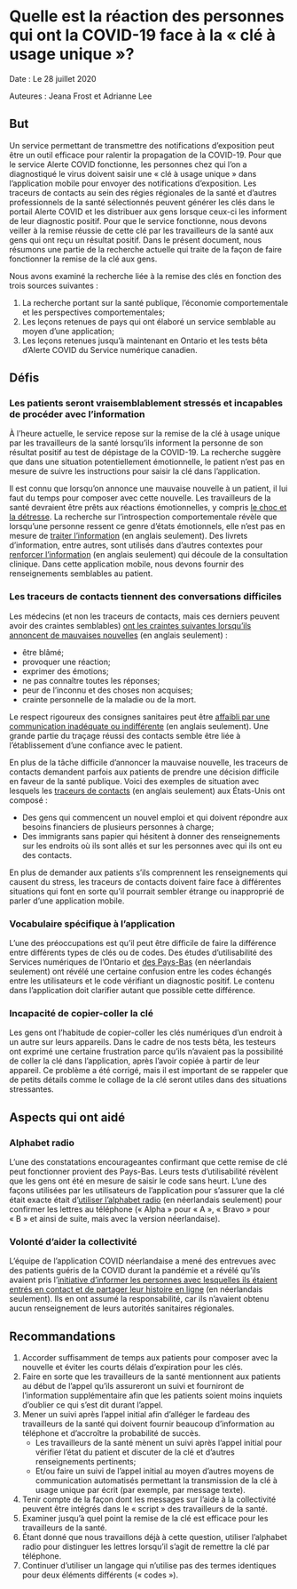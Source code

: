 <!--[English](https://github.com/cds-snc/covid-alert-documentation/blob/main/RevueLitterature.md)-->

# Quelle est la réaction des personnes qui ont la COVID-19 face à la « clé à usage unique »?

Date : Le 28 juillet 2020

Auteures : Jeana Frost et Adrianne Lee


## But

Un service permettant de transmettre des notifications d’exposition peut être un outil efficace pour ralentir la propagation de la COVID-19. Pour que le service Alerte COVID fonctionne, les personnes chez qui l’on a diagnostiqué le virus doivent saisir une « clé à usage unique » dans l’application mobile pour envoyer des notifications d’exposition. Les traceurs de contacts au sein des régies régionales de la santé et d’autres professionnels de la santé sélectionnés peuvent générer les clés dans le portail Alerte COVID et les distribuer aux gens lorsque ceux-ci les informent de leur diagnostic positif. Pour que le service fonctionne, nous devons veiller à la remise réussie de cette clé par les travailleurs de la santé aux gens qui ont reçu un résultat positif. Dans le présent document, nous résumons une partie de la recherche actuelle qui traite de la façon de faire fonctionner la remise de la clé aux gens.

Nous avons examiné la recherche liée à la remise des clés en fonction des trois sources suivantes :



1. La recherche portant sur la santé publique, l’économie comportementale et les perspectives comportementales;
2. Les leçons retenues de pays qui ont élaboré un service semblable au moyen d’une application;
3. Les leçons retenues jusqu’à maintenant en Ontario et les tests bêta d’Alerte COVID du Service numérique canadien.


## Défis


### Les patients seront vraisemblablement stressés et incapables de procéder avec l’information

À l’heure actuelle, le service repose sur la remise de la clé à usage unique par les travailleurs de la santé lorsqu’ils informent la personne de son résultat positif au test de dépistage de la COVID-19. La recherche suggère que dans une situation potentiellement émotionnelle, le patient n’est pas en mesure de suivre les instructions pour saisir la clé dans l’application.

Il est connu que lorsqu’on annonce une mauvaise nouvelle à un patient, il lui faut du temps pour composer avec cette nouvelle. Les travailleurs de la santé devraient être prêts aux réactions émotionnelles, y compris [le choc et la détresse](https://www.cmpa-acpm.ca/fr/advice-publications/browse-articles/2015/after-the-diagnosis-how-to-communicate-with-terminally-ill-patients). La recherche sur l’introspection comportementale révèle que lorsqu’une personne ressent ce genre d’états émotionnels, elle n’est pas en mesure de [traiter l’i](https://www.frontiersin.org/articles/10.3389/fpsyg.2015.01727/full)<span style="text-decoration:underline;">nformation</span> (en anglais seulement). Des livrets d’information, entre autres, sont utilisés dans d’autres contextes pour [renforcer l’information](https://onlinelibrary.wiley.com/doi/full/10.1111/hex.12487) (en anglais seulement) qui découle de la consultation clinique. Dans cette application mobile, nous devons fournir des renseignements semblables au patient.


### Les traceurs de contacts tiennent des conversations difficiles

Les médecins (et non les traceurs de contacts, mais ces derniers peuvent avoir des craintes semblables) [ont les craintes suivantes lorsqu’ils annoncent de mauvaises nouvelles](https://www.ncbi.nlm.nih.gov/pmc/articles/PMC4677873/) (en anglais seulement) :



*   être blâmé;
*   provoquer une réaction;
*   exprimer des émotions;
*   ne pas connaître toutes les réponses;
*   peur de l’inconnu et des choses non acquises;
*   crainte personnelle de la maladie ou de la mort.

Le respect rigoureux des consignes sanitaires peut être [affaibli par une communication inadéquate ou indifférente](https://www.ncbi.nlm.nih.gov/pmc/articles/PMC4677873/) (en anglais seulement). Une grande partie du traçage réussi des contacts semble être liée à l’établissement d’une confiance avec le patient. 

En plus de la tâche difficile d’annoncer la mauvaise nouvelle, les traceurs de contacts demandent parfois aux patients de prendre une décision difficile en faveur de la santé publique. Voici des exemples de situation avec lesquels les [traceurs de contacts](https://www.thelily.com/a-day-in-the-life-of-a-contract-tracer/) (en anglais seulement) aux États-Unis ont composé : 



*   Des gens qui commencent un nouvel emploi et qui doivent répondre aux besoins financiers de plusieurs personnes à charge;
*   Des immigrants sans papier qui hésitent à donner des renseignements sur les endroits où ils sont allés et sur les personnes avec qui ils ont eu des contacts.

En plus de demander aux patients s’ils comprennent les renseignements qui causent du stress, les traceurs de contacts doivent faire face à différentes situations qui font en sorte qu’il pourrait sembler étrange ou inapproprié de parler d’une application mobile.


### Vocabulaire spécifique à l’application

L’une des préoccupations est qu’il peut être difficile de faire la différence entre différents types de clés ou de codes. Des études d’utilisabilité des Services numériques de l’Ontario et [des Pays-Bas](https://corona.sticktailapp.com/share/view/099d845b35b3b68/wJEdnvsNTHDA/ex-patienten-stuurden-zelf-hun-contacten-een-bericht/) (en néerlandais seulement) ont révélé une certaine confusion entre les codes échangés entre les utilisateurs et le code vérifiant un diagnostic positif. Le contenu dans l’application doit clarifier autant que possible cette différence.


### Incapacité de copier-coller la clé

Les gens ont l’habitude de copier-coller les clés numériques d’un endroit à un autre sur leurs appareils. Dans le cadre de nos tests bêta, les testeurs ont exprimé une certaine frustration parce qu’ils n’avaient pas la possibilité de coller la clé dans l’application, après l’avoir copiée à partir de leur appareil. Ce problème a été corrigé, mais il est important de se rappeler que de petits détails comme le collage de la clé seront utiles dans des situations stressantes. 


## Aspects qui ont aidé


### Alphabet radio

L’une des constatations encourageantes confirmant que cette remise de clé peut fonctionner provient des Pays-Bas. Leurs tests d’utilisabilité révèlent que les gens ont été en mesure de saisir le code sans heurt. L’une des façons utilisées par les utilisateurs de l’application pour s’assurer que la clé était exacte était d’[utiliser l’alphabet radio](https://corona.sticktailapp.com/share/view/e1733fb74d0b64c/VC0JRwP3PCAg/aangeven-dat-je-positief-getest-bent-gaat-relatief-soepel-maar-er-is-nog-wel-verwarring-over-controlecode-en-codes-uploaden/) (en néerlandais seulement) pour confirmer les lettres au téléphone (« Alpha » pour « A », « Bravo » pour « B » et ainsi de suite, mais avec la version néerlandaise). 


### Volonté d’aider la collectivité

L’équipe de l’application COVID néerlandaise a mené des entrevues avec des patients guéris de la COVID durant la pandémie et a révélé qu’ils avaient pris l’[initiative d’informer les personnes avec lesquelles ils étaient entrés en contact et de partager leur histoire en ligne](https://corona.sticktailapp.com/share/view/099d845b35b3b68/wJEdnvsNTHDA/ex-patienten-stuurden-zelf-hun-contacten-een-bericht/) (en néerlandais seulement). Ils en ont assumé la responsabilité, car ils n’avaient obtenu aucun renseignement de leurs autorités sanitaires régionales.


## Recommandations



1. Accorder suffisamment de temps aux patients pour composer avec la nouvelle et éviter les courts délais d’expiration pour les clés. 
2. Faire en sorte que les travailleurs de la santé mentionnent aux patients au début de l’appel qu’ils assureront un suivi et fourniront de l’information supplémentaire afin que les patients soient moins inquiets d’oublier ce qui s’est dit durant l’appel.
3. Mener un suivi après l’appel initial afin d’alléger le fardeau des travailleurs de la santé qui doivent fournir beaucoup d’information au téléphone et d’accroître la probabilité de succès.
    *   Les travailleurs de la santé mènent un suivi après l’appel initial pour vérifier l’état du patient et discuter de la clé et d’autres renseignements pertinents;
    *   Et/ou faire un suivi de l’appel initial au moyen d’autres moyens de communication automatisés permettant la transmission de la clé à usage unique par écrit (par exemple, par message texte). 
4. Tenir compte de la façon dont les messages sur l’aide à la collectivité peuvent être intégrés dans le « script » des travailleurs de la santé.
5. Examiner jusqu’à quel point la remise de la clé est efficace pour les travailleurs de la santé.
6. Étant donné que nous travaillons déjà à cette question, utiliser l’alphabet radio pour distinguer les lettres lorsqu’il s’agit de remettre la clé par téléphone.
7. Continuer d’utiliser un langage qui n’utilise pas des termes identiques pour deux éléments différents (« codes »).
